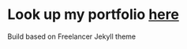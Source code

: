 Look up my portfolio [here](https://gauraputu.github.io/)
=======

Build based on Freelancer Jekyll theme


